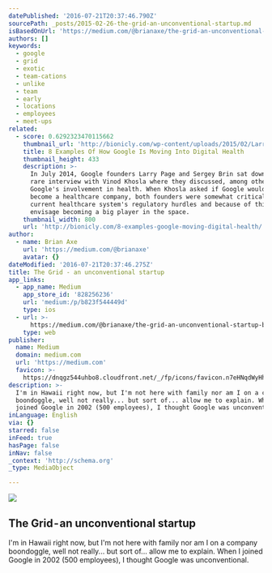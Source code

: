 ```yaml
---
datePublished: '2016-07-21T20:37:46.790Z'
sourcePath: _posts/2015-02-26-the-grid-an-unconventional-startup.md
isBasedOnUrl: 'https://medium.com/@brianaxe/the-grid-an-unconventional-startup-b823f544449d'
authors: []
keywords:
  - google
  - grid
  - exotic
  - team-cations
  - unlike
  - team
  - early
  - locations
  - employees
  - meet-ups
related:
  - score: 0.6292323470115662
    thumbnail_url: 'http://bionicly.com/wp-content/uploads/2015/02/Larry-Sergey.png'
    title: 8 Examples Of How Google Is Moving Into Digital Health
    thumbnail_height: 433
    description: >-
      In July 2014, Google founders Larry Page and Sergey Brin sat down for a
      rare interview with Vinod Khosla where they discussed, among other things,
      Google's involvement in health. When Khosla asked if Google would ever
      become a healthcare company, both founders were somewhat critical of the
      current healthcare system's regulatory hurdles and because of this didn't
      envisage becoming a big player in the space.
    thumbnail_width: 800
    url: 'http://bionicly.com/8-examples-google-moving-digital-health/'
author:
  - name: Brian Axe
    url: 'https://medium.com/@brianaxe'
    avatar: {}
dateModified: '2016-07-21T20:37:46.275Z'
title: The Grid - an unconventional startup
app_links:
  - app_name: Medium
    app_store_id: '828256236'
    url: 'medium:/p/b823f544449d'
    type: ios
  - url: >-
      https://medium.com/@brianaxe/the-grid-an-unconventional-startup-b823f544449d
    type: web
publisher:
  name: Medium
  domain: medium.com
  url: 'https://medium.com'
  favicon: >-
    https://dnqgz544uhbo8.cloudfront.net/_/fp/icons/favicon.n7eHNqdWyHhbTLN2-3a-6g.ico
description: >-
  I'm in Hawaii right now, but I'm not here with family nor am I on a company
  boondoggle, well not really... but sort of... allow me to explain. When I
  joined Google in 2002 (500 employees), I thought Google was unconventional.
inLanguage: English
via: {}
starred: false
inFeed: true
hasPage: false
inNav: false
_context: 'http://schema.org'
_type: MediaObject

---
```

<article style=""><img src="https://d262ilb51hltx0.cloudfront.net/max/800/1*1I-PNso0E8oXXywbN7bAIQ.jpeg" /><h1>The Grid - an unconventional startup</h1><p>I'm in Hawaii right now, but I'm not here with family nor am I on a company boondoggle, well not really... but sort of... allow me to explain. When I joined Google in 2002 (500 employees), I thought Google was unconventional.</p></article>